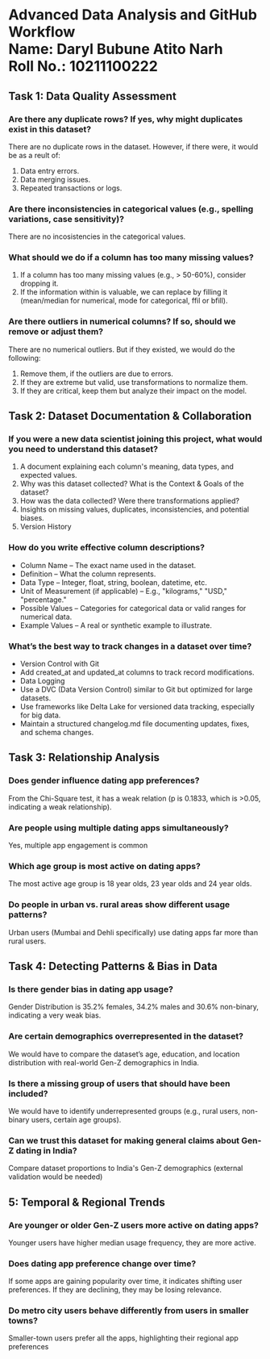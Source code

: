 # **Advanced Data Analysis and GitHub Workflow** <br> **Name:** Daryl Bubune Atito Narh <br> **Roll No.:** 10211100222


## **Task 1: Data Quality Assessment**

### **Are there any duplicate rows? If yes, why might duplicates exist in this dataset?**
There are no duplicate rows in the dataset. However, if there were, it would be as a reult of:
1. Data entry errors.
2. Data merging issues.
3. Repeated transactions or logs.

### **Are there inconsistencies in categorical values (e.g., spelling variations, case sensitivity)?**
There are no incosistencies in the categorical values.

### **What should we do if a column has too many missing values?**
1. If a column has too many missing values (e.g., > 50-60%), consider dropping it.
2. If the information within is valuable, we can replace by filling it (mean/median for numerical, mode for categorical, ffil or bfill).

### **Are there outliers in numerical columns? If so, should we remove or adjust them?**
There are no numerical outliers. But if they existed, we would do the following:
1. Remove them, if the outliers are due to errors.
2. If they are extreme but valid, use transformations to normalize them.
3. If they are critical, keep them but analyze their impact on the model.


## **Task 2: Dataset Documentation & Collaboration**

### **If you were a new data scientist joining this project, what would you need to understand this dataset?**
1. A document explaining each column's meaning, data types, and expected values.
2. Why was this dataset collected? What is the Context & Goals of the dataset?
3. How was the data collected? Were there transformations applied?
4. Insights on missing values, duplicates, inconsistencies, and potential biases.
5. Version History

### **How do you write effective column descriptions?**
* Column Name – The exact name used in the dataset. 
* Definition – What the column represents.
* Data Type – Integer, float, string, boolean, datetime, etc.
* Unit of Measurement (if applicable) – E.g., "kilograms," "USD," "percentage."
* Possible Values – Categories for categorical data or valid ranges for numerical data.
* Example Values – A real or synthetic example to illustrate.

### **What’s the best way to track changes in a dataset over time?**
* Version Control with Git
* Add created_at and updated_at columns to track record modifications.
* Data Logging
* Use a DVC (Data Version Control) similar to Git but optimized for large datasets.
* Use frameworks like Delta Lake for versioned data tracking, especially for big data.
* Maintain a structured changelog.md file documenting updates, fixes, and schema changes.


## **Task 3: Relationship Analysis**

### Does gender influence dating app preferences?
From the Chi-Square test, it has a weak relation (p is 0.1833, which is >0.05, indicating a weak relationship).

### Are people using multiple dating apps simultaneously?
Yes, multiple app engagement is common

### Which age group is most active on dating apps?
The most active age group is 18 year olds, 23 year olds and 24 year olds.

### Do people in urban vs. rural areas show different usage patterns?
Urban users (Mumbai and Dehli specifically) use dating apps far more than rural users.


## **Task 4: Detecting Patterns & Bias in Data**

### **Is there gender bias in dating app usage?**
Gender Distribution is 35.2% females, 34.2% males and 30.6% non-binary, indicating a very weak bias.
### **Are certain demographics overrepresented in the dataset?**
We would have to compare the dataset’s age, education, and location distribution with real-world Gen-Z demographics in India.

### **Is there a missing group of users that should have been included?**
We would have to identify underrepresented groups (e.g., rural users, non-binary users, certain age groups).

### **Can we trust this dataset for making general claims about Gen-Z dating in India?**
Compare dataset proportions to India's Gen-Z demographics (external validation would be needed)

## 5: Temporal & Regional Trends

### Are younger or older Gen-Z users more active on dating apps?
Younger users have higher median usage frequency, they are more active.

### Does dating app preference change over time?
If some apps are gaining popularity over time, it indicates shifting user preferences. If they are declining, they may be losing relevance.

### Do metro city users behave differently from users in smaller towns?
Smaller-town users prefer all the apps, highlighting their regional app preferences